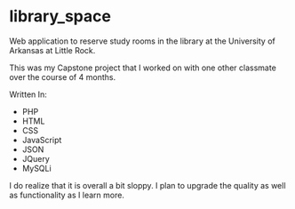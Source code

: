 # library_space
Web application to reserve study rooms in the library at the University of Arkansas at Little Rock.

This was my Capstone project that I worked on with one other classmate over the course of 4 months.

Written In:
- PHP
- HTML
- CSS
- JavaScript
- JSON
- JQuery
- MySQLi

I do realize that it is overall a bit sloppy.  I plan to upgrade the quality as well as functionality as I
  learn more.
